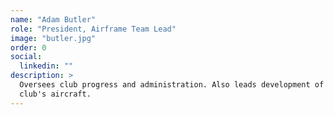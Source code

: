 ```yaml
---
name: "Adam Butler"
role: "President, Airframe Team Lead"
image: "butler.jpg"
order: 0
social:
  linkedin: ""
description: >
  Oversees club progress and administration. Also leads development of the
  club's aircraft.
---
```

